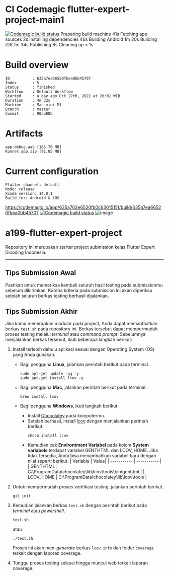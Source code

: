 # CI Codemagic flutter-expert-project-main1 
[![Codemagic build status](https://api.codemagic.io/apps/6358ac1f123c0e33df4ea2fd/6358ac1f123c0e33df4ea2fc/status_badge.svg)](https://codemagic.io/apps/6358ac1f123c0e33df4ea2fd/6358ac1f123c0e33df4ea2fc/latest_build)
    Preparing build machine             41s
    Fetching app sources                2s
    Installing dependencies             46s
    Building Android                    1m 20s
    Building iOS                        1m 34s
    Publishing                          8s
    Cleaning up                         < 1s

# Build overview
    ID          : 635a7ea66520fbea0bb45707
    Index       : 5
    Status      : finished
    Workflow    : Default Workflow
    Started     : a day ago Oct 27th, 2022 at 20:01 WIB
    Duration    : 4m 32s
    Machine     : Mac mini M1
    Branch      : master
    Commit      : 90ab88b

# Artifacts
    app-debug.aab [185.70 MB]
    Runner.app.zip [91.85 MB]

# Current configuration
    Flutter channel: default
    Mode: release
    Xcode version: 14.0.1
    Build for: Android & iOS
    
https://codemagic.io/app/635a702e6520fb0c6301515f/build/635a7ea66520fbea0bb45707
[![Codemagic build status](https://api.codemagic.io/apps/6358ac1f123c0e33df4ea2fd/6358ac1f123c0e33df4ea2fc/status_badge.svg)](https://codemagic.io/apps/6358ac1f123c0e33df4ea2fd/6358ac1f123c0e33df4ea2fc/latest_build)
![image](https://user-images.githubusercontent.com/111186324/198293649-31daec62-3d57-4d43-9f7d-148dfd858012.png)

# a199-flutter-expert-project

Repository ini merupakan starter project submission kelas Flutter Expert Dicoding Indonesia.

---

## Tips Submission Awal

Pastikan untuk memeriksa kembali seluruh hasil testing pada submissionmu sebelum dikirimkan. Karena kriteria pada submission ini akan diperiksa setelah seluruh berkas testing berhasil dijalankan.


## Tips Submission Akhir

Jika kamu menerapkan modular pada project, Anda dapat memanfaatkan berkas `test.sh` pada repository ini. Berkas tersebut dapat mempermudah proses testing melalui *terminal* atau *command prompt*. Sebelumnya menjalankan berkas tersebut, ikuti beberapa langkah berikut:
1. Install terlebih dahulu aplikasi sesuai dengan Operating System (OS) yang Anda gunakan.
    - Bagi pengguna **Linux**, jalankan perintah berikut pada terminal.
        ```
        sudo apt-get update -qq -y
        sudo apt-get install lcov -y
        ```
    
    - Bagi pengguna **Mac**, jalankan perintah berikut pada terminal.
        ```
        brew install lcov
        ```
    - Bagi pengguna **Windows**, ikuti langkah berikut.
        - Install [Chocolatey](https://chocolatey.org/install) pada komputermu.
        - Setelah berhasil, install [lcov](https://community.chocolatey.org/packages/lcov) dengan menjalankan perintah berikut.
            ```
            choco install lcov
            ```
        - Kemudian cek **Environtment Variabel** pada kolom **System variabels** terdapat variabel GENTHTML dan LCOV_HOME. Jika tidak tersedia, Anda bisa menambahkan variabel baru dengan nilai seperti berikut.
            | Variable | Value|
            | ----------- | ----------- |
            | GENTHTML | C:\ProgramData\chocolatey\lib\lcov\tools\bin\genhtml |
            | LCOV_HOME | C:\ProgramData\chocolatey\lib\lcov\tools |
        
2. Untuk mempermudah proses verifikasi testing, jalankan perintah berikut.
    ```
    git init
    ```
3. Kemudian jalankan berkas `test.sh` dengan perintah berikut pada *terminal* atau *powershell*.
    ```
    test.sh
    ```
    atau
    ```
    ./test.sh
    ```
    Proses ini akan men-*generate* berkas `lcov.info` dan folder `coverage` terkait dengan laporan coverage.
4. Tunggu proses testing selesai hingga muncul web terkait laporan coverage.

